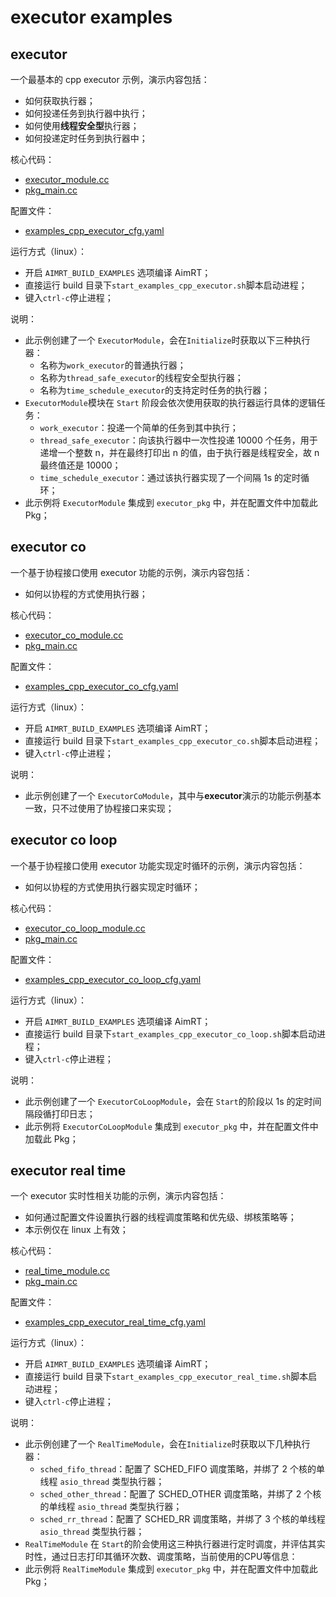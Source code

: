 # executor examples


## executor

一个最基本的 cpp executor 示例，演示内容包括：
- 如何获取执行器；
- 如何投递任务到执行器中执行；
- 如何使用**线程安全型**执行器；
- 如何投递定时任务到执行器中；


核心代码：
- [executor_module.cc](./module/executor_module/executor_module.cc)
- [pkg_main.cc](./pkg/executor_pkg/pkg_main.cc)


配置文件：
- [examples_cpp_executor_cfg.yaml](./install/linux/bin/cfg/examples_cpp_executor_cfg.yaml)


运行方式（linux）：
- 开启 `AIMRT_BUILD_EXAMPLES` 选项编译 AimRT；
- 直接运行 build 目录下`start_examples_cpp_executor.sh`脚本启动进程；
- 键入`ctrl-c`停止进程；


说明：
- 此示例创建了一个 `ExecutorModule`，会在`Initialize`时获取以下三种执行器：
  - 名称为`work_executor`的普通执行器；
  - 名称为`thread_safe_executor`的线程安全型执行器；
  - 名称为`time_schedule_executor`的支持定时任务的执行器；
- `ExecutorModule`模块在 `Start` 阶段会依次使用获取的执行器运行具体的逻辑任务：
  - `work_executor`：投递一个简单的任务到其中执行；
  - `thread_safe_executor`：向该执行器中一次性投递 10000 个任务，用于递增一个整数 n，并在最终打印出 n 的值，由于执行器是线程安全，故 n 最终值还是 10000；
  - `time_schedule_executor`：通过该执行器实现了一个间隔 1s 的定时循环；
- 此示例将 `ExecutorModule` 集成到 `executor_pkg` 中，并在配置文件中加载此 Pkg；


## executor co

一个基于协程接口使用 executor 功能的示例，演示内容包括：
- 如何以协程的方式使用执行器；

核心代码：
- [executor_co_module.cc](./module/executor_co_module/executor_co_module.cc)
- [pkg_main.cc](./pkg/executor_pkg/pkg_main.cc)


配置文件：
- [examples_cpp_executor_co_cfg.yaml](./install/linux/bin/cfg/examples_cpp_executor_co_cfg.yaml)


运行方式（linux）：
- 开启 `AIMRT_BUILD_EXAMPLES` 选项编译 AimRT；
- 直接运行 build 目录下`start_examples_cpp_executor_co.sh`脚本启动进程；
- 键入`ctrl-c`停止进程；


说明：
- 此示例创建了一个 `ExecutorCoModule`，其中与**executor**演示的功能示例基本一致，只不过使用了协程接口来实现；


## executor co loop

一个基于协程接口使用 executor 功能实现定时循环的示例，演示内容包括：
- 如何以协程的方式使用执行器实现定时循环；


核心代码：
- [executor_co_loop_module.cc](./module/executor_co_loop_module/executor_co_loop_module.cc)
- [pkg_main.cc](./pkg/executor_pkg/pkg_main.cc)


配置文件：
- [examples_cpp_executor_co_loop_cfg.yaml](./install/linux/bin/cfg/examples_cpp_executor_co_loop_cfg.yaml)


运行方式（linux）：
- 开启 `AIMRT_BUILD_EXAMPLES` 选项编译 AimRT；
- 直接运行 build 目录下`start_examples_cpp_executor_co_loop.sh`脚本启动进程；
- 键入`ctrl-c`停止进程；


说明：
- 此示例创建了一个 `ExecutorCoLoopModule`，会在 `Start`的阶段以 1s 的定时间隔段循打印日志；
- 此示例将 `ExecutorCoLoopModule` 集成到 `executor_pkg` 中，并在配置文件中加载此 Pkg；


## executor real time

一个 executor 实时性相关功能的示例，演示内容包括：
- 如何通过配置文件设置执行器的线程调度策略和优先级、绑核策略等；
- 本示例仅在 linux 上有效；

核心代码：
- [real_time_module.cc](./module/real_time_module/real_time_module.cc)
- [pkg_main.cc](./pkg/executor_pkg/pkg_main.cc)


配置文件：
- [examples_cpp_executor_real_time_cfg.yaml](./install/linux/bin/cfg/examples_cpp_executor_real_time_cfg.yaml)


运行方式（linux）：
- 开启 `AIMRT_BUILD_EXAMPLES` 选项编译 AimRT；
- 直接运行 build 目录下`start_examples_cpp_executor_real_time.sh`脚本启动进程；
- 键入`ctrl-c`停止进程；


说明：
- 此示例创建了一个 `RealTimeModule`，会在`Initialize`时获取以下几种执行器：
  - `sched_fifo_thread`：配置了 SCHED_FIFO 调度策略，并绑了 2 个核的单线程 `asio_thread` 类型执行器；
  - `sched_other_thread`：配置了 SCHED_OTHER 调度策略，并绑了 2 个核的单线程 `asio_thread` 类型执行器；
  - `sched_rr_thread`：配置了 SCHED_RR 调度策略，并绑了 3 个核的单线程 `asio_thread` 类型执行器；
- `RealTimeModule` 在 `Start`的阶会使用这三种执行器进行定时调度，并评估其实时性，通过日志打印其循环次数、调度策略，当前使用的CPU等信息：
- 此示例将 `RealTimeModule` 集成到 `executor_pkg` 中，并在配置文件中加载此 Pkg；
